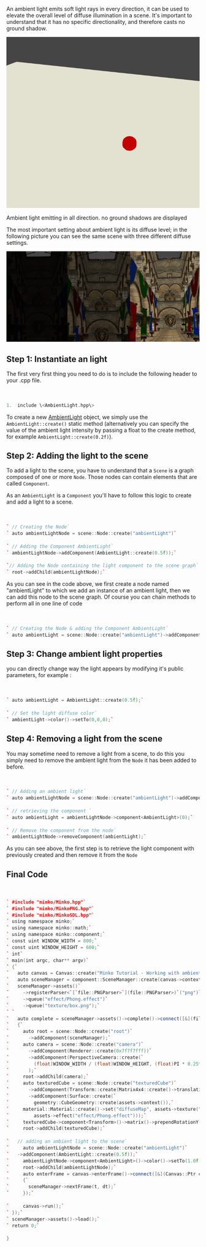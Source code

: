 An ambient light emits soft light rays in every direction, it can be used to elevate the overall level of diffuse illumination in a scene. It's important to understand that it has no specific directionality, and therefore casts no ground shadow.

![](images/Ambientlight.png "images/Ambientlight.png")

Ambient light emitting in all direction. no ground shadows are displayed

The most important setting about ambient light is its diffuse level; in the following picture you can see the same scene with three different diffuse settings.

![](images/AmbientlightExample.png "images/AmbientlightExample.png")

Step 1: Instantiate an light
----------------------------

The first very first thing you need to do is to include the following header to your .cpp file.


```cpp


1.  include \<AmbientLight.hpp\>


```


To create a new [AmbientLight](http://doc.minko.io/reference/v3/classminko_1_1component_1_1_ambient_light.html) object, we simply use the `AmbientLight::create()` static method (alternatively you can specify the value of the ambient light intensity by passing a float to the create method, for example `AmbientLight::create(0.2f)`).

Step 2: Adding the light to the scene
-------------------------------------

To add a light to the scene, you have to understand that a `Scene` is a graph composed of one or more `Node`. Those nodes can contain elements that are called `Component`.

As an `AmbientLight` is a `Component` you'll have to follow this logic to create and add a light to a scene.


```cpp


` // Creating the Node`
` auto ambientLightNode = scene::Node::create("ambientLight")`

` // Adding the Component AmbientLight`
` ambientLightNode->addComponent(AmbientLight::create(0.5f));`

`// Adding the Node containing the light component to the scene graph`
` root->addChild(ambientLightNode);`


```


As you can see in the code above, we first create a node named "ambientLight" to which we add an instance of an ambient light, then we can add this node to the scene graph. Of course you can chain methods to perform all in one line of code


```cpp


` // Creating the Node & adding the Component AmbientLight`
` auto ambientLight = scene::Node::create("ambientLight")->addComponent(AmbientLight::create(0.5f));`


```


Step 3: Change ambient light properties
---------------------------------------

you can directly change way the light appears by modifying it's public parameters, for example : 
```cpp


` auto ambientLight = AmbientLight::create(0.5f);`

` // Set the light diffuse color`
` ambientLight->color()->setTo(0,0,0);`


```


Step 4: Removing a light from the scene
---------------------------------------

You may sometime need to remove a light from a scene, to do this you simply need to remove the ambient light from the `Node` it has been added to before.


```cpp


` // Adding an ambient light`
` auto ambientLightNode = scene::Node::create("ambientLight")->addComponent(AmbientLight::create(0.5f));`

` // retrieving the component `
` auto ambientLight = ambientLightNode->component<AmbientLight>(0);`

` // Remove the component from the node`
` ambientLightNode->removeComponent(ambientLight);`


```


As you can see above, the first step is to retrieve the light component with previously created and then remove it from the `Node`

Final Code
----------


```cpp


` #include "minko/Minko.hpp"`
` #include "minko/MinkoPNG.hpp"`
` #include "minko/MinkoSDL.hpp"`
` using namespace minko;`
` using namespace minko::math;`
` using namespace minko::component;`
` const uint WINDOW_WIDTH = 800;`
` const uint WINDOW_HEIGHT = 600;`
` int`
` main(int argc, char** argv)`
` {`
`   auto canvas = Canvas::create("Minko Tutorial - Working with ambient lights", WINDOW_WIDTH, WINDOW_HEIGHT);`
`   auto sceneManager = component::SceneManager::create(canvas->context());`
`   sceneManager->assets()`
`     ->registerParser<`[`file::PNGParser>`](file::PNGParser>)`("png")`
`     ->queue("effect/Phong.effect")`
`     ->queue("texture/box.png");`
` `
`   auto complete = sceneManager->assets()->complete()->connect([&](file::AssetLibrary::Ptr assets)`
`   {`
`     auto root = scene::Node::create("root")`
`       ->addComponent(sceneManager);`
`     auto camera = scene::Node::create("camera")`
`       ->addComponent(Renderer::create(0x7f7f7fff))`
`       ->addComponent(PerspectiveCamera::create(`
`         (float)WINDOW_WIDTH / (float)WINDOW_HEIGHT, (float)PI * 0.25f, .1f, 1000.f)`
`       );`
`     root->addChild(camera);`
`     auto texturedCube = scene::Node::create("texturedCube")`
`       ->addComponent(Transform::create(Matrix4x4::create()->translation(0.f, 0.f, -5.f)))`
`       ->addComponent(Surface::create(`
`         geometry::CubeGeometry::create(assets->context()),`
`     material::Material::create()->set("diffuseMap", assets->texture("texture/box.png")),`
`         assets->effect("effect/Phong.effect")));`
`     texturedCube->component<Transform>()->matrix()->prependRotationY(PI * 0.25f);`
`     root->addChild(texturedCube);`

`   // adding an ambient light to the scene`
`     auto ambientLightNode = scene::Node::create("ambientLight")`
`   ->addComponent(AmbientLight::create(0.5f));`
`     ambientLightNode->component<AmbientLight>()->color()->setTo(1.0f, 1.0f, 1.0f);`
`     root->addChild(ambientLightNode);`
`     auto enterFrame = canvas->enterFrame()->connect([&](Canvas::Ptr canvas, float t, float dt)`
`     {`
`       sceneManager->nextFrame(t, dt);`
`     });`

`     canvas->run();`
` });`
` sceneManager->assets()->load();`
` return 0;`

} 
```


